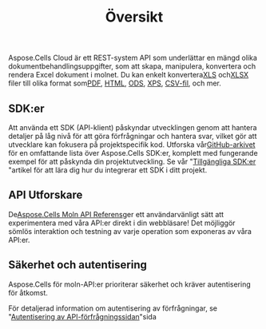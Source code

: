 ﻿---
title: Översikt
second_title: Aspose.Cells Cloud Documen
type: docs
url: /sv/overview/
description: Aspose.Cells Molnet stöder Excel för att skapa, konvertera, sammanfoga, dela, skydda, hantera interna objekt och så vidare.
weight: 10
kwords: Excel, Office Moln, REST API, Kalkylblad, PDF, CSV, Json, Markdown, Översikt
---
Aspose.Cells Cloud är ett REST-system API som underlättar en mängd olika dokumentbehandlingsuppgifter, som att skapa, manipulera, konvertera och rendera Excel dokument i molnet. Du kan enkelt konvertera[XLS](https://docs.fileformat.com/spreadsheet/xls/) och[XLSX](https://docs.fileformat.com/spreadsheet/xlsx/) filer till olika format som[PDF](https://docs.fileformat.com/view/pdf/), [HTML](https://docs.fileformat.com/web/html/), [ODS](https://docs.fileformat.com/spreadsheet/ods/), [XPS](https://docs.fileformat.com/page-description-language/xps/), [CSV-fil](https://docs.fileformat.com/spreadsheet/csv/), och mer.

## **SDK:er**

 Att använda ett SDK (API-klient) påskyndar utvecklingen genom att hantera detaljer på låg nivå för att göra förfrågningar och hantera svar, vilket gör att utvecklare kan fokusera på projektspecifik kod. Utforska vår[GitHub-arkivet](https://github.com/aspose-cells-cloud) för en omfattande lista över Aspose.Cells SDK:er, komplett med fungerande exempel för att påskynda din projektutveckling. Se vår "[Tillgängliga SDK:er](/cells/sv/available-sdks/) "artikel för att lära dig hur du integrerar ett SDK i ditt projekt.

## **API Utforskare**

 De[Aspose.Cells Moln API Referens](https://apireference.aspose.cloud/cells/)ger ett användarvänligt sätt att experimentera med våra API:er direkt i din webbläsare! Det möjliggör sömlös interaktion och testning av varje operation som exponeras av våra API:er.

## **Säkerhet och autentisering**

Aspose.Cells för moln-API:er prioriterar säkerhet och kräver autentisering för åtkomst.

För detaljerad information om autentisering av förfrågningar, se "[Autentisering av API-förfrågningssidan](/total/getting-started/rest-api-overview/authenticating-api-requests/)"sida
